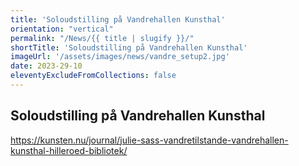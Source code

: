 ```yaml
---
title: 'Soloudstilling på Vandrehallen Kunsthal'
orientation: "vertical"
permalink: "/News/{{ title | slugify }}/"
shortTitle: 'Soloudstilling på Vandrehallen Kunsthal'
imageUrl: '/assets/images/news/vandre_setup2.jpg'
date: 2023-29-10
eleventyExcludeFromCollections: false
---
```



<h2>Soloudstilling på Vandrehallen Kunsthal</h2>
<p><a href="https://kunsten.nu/journal/julie-sass-vandretilstande-vandrehallen-kunsthal-hilleroed-bibliotek/" target="_blank">https://kunsten.nu/journal/julie-sass-vandretilstande-vandrehallen-kunsthal-hilleroed-bibliotek/</a></p>